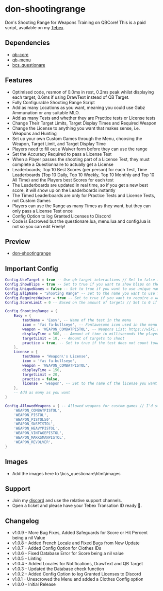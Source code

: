 # don-shootingrange

Don's Shooting Range for Weapons Training on QBCore! This is a paid script, available on my [Tebex](https://dons-developments.tebex.io/package/5389397).

## Dependencies

- [qb-core](https://github.com/qbcore-framework/qb-core)
- [qb-menu](https://github.com/qbcore-framework/qb-menu)
- [bcs_questionare](https://github.com/baguscodestudio/bcs_questionare)

## Features

- Optimised code, resmon of 0.0ms in rest, 0.2ms peak whilst displaying each target, 0.6ms if using DrawText instead of QB Target.
- Fully Configurable Shooting Range Script
- Add as many Locations as you want, meaning you could use Gabz Ammunation or any suitable MLO.
- Add as many Tests and whether they are Practice tests or License tests
- Change Their Target Limits, Target Display Times and Required Weapon
- Change the License to anything you want that makes sense, i.e. Weapons and Hunting
- Set up your own Custom Games through the Menu, choosing the Weapon, Target Limit, and Target Display Time
- Players need to fill out a Waiver form before they can use the range
- Set the Accuracy Required to pass a License Test
- When a Player passes the shooting part of a License Test, they must complete a Questionnaire to actually get a License
- Leaderboards; Top 10 Best Scores (per person) for each Test, Time Leaderboards (Top 10 Daily, Top 10 Weekly, Top 10 Monthly and Top 10 All Time) and the Players best Scores for each test
- The Leaderboards are updated in real time, so if you get a new best score, it will show up on the Leaderboards instantly
- The Timed Leaderboards are only for Practice Tests and License Tests, not Custom Games
- Players can use the Range as many Times as they want, but they can only pass a License Test once
- Config Option to log Granted Licenses to Discord
- Code is Escrowed but the questionare.lua, menu.lua and config.lua is not so you can edit Freely!

## Preview

- [don-shootingrange](https://www.youtube.com/watch?v=m_3dpB6DfNM)

## Important Config

```lua
Config.UseTarget = true -- Use qb-target interactions // Set to false if you are using DrawText3Ds
Config.ShowBlips = true -- Set to true if you want to show blips on the map
Config.UniqueNames = false -- Set to true if you want to use unique names for each blip
Config.BlipName = "Shooting Range" -- Set to the name you want to use for the blips if not using unique names
Config.RequiresWaiver = true -- Set to true if you want to require a waiver to use the range
Config.ScoreLimit = 0 -- Based on the amount of targets // Set to 0 if you want to disable the score limit // Set to 1 if you want to require a perfect hit percentage

Config.ShootingRange = {
    Easy = {
        testName = 'Easy', -- Name of the test in the menu
        icon = 'fas fa-bullseye', -- Fontawesome icon used in the menu // https://fontawesome.com/v5.15/icons?d=gallery&p=2
        weapon = 'WEAPON_COMBATPISTOL', -- Weapons List: https://wiki.rage.mp/index.php?title=Weapons
        displayTime = 500, -- Amount of time in milliseconds the player has to hit the target
        targetLimit = 10, -- Amount of targets to shoot
        practice = true, -- Set to true if the test does not count towards the license
    },
    License = {
        testName = 'Weapon\'s License',
        icon = 'fas fa-bullseye',
        weapon = 'WEAPON_COMBATPISTOL',
        displayTime = 150,
        targetLimit = 20,
        practice = false,
        license = 'weapon', -- Set to the name of the license you want to give the player
    },
    -- Add as many as you want
}

Config.AllowedWeapons = { -- Allowed weapons for custom games // I'd stick to pistols otherwise the animations will look weird
    'WEAPON_COMBATPISTOL',
    'WEAPON_PISTOL',
    'WEAPON_PISTOL50',
    'WEAPON_SNSPISTOL',
    'WEAPON_HEAVYPISTOL',
    'WEAPON_VINTAGEPISTOL',
    'WEAPON_MARKSMANPISTOL',
    'WEAPON_REVOLVER',
}
```

## Images

- Add the images here to \bcs_questionare\html\images

## Support

- Join my [discord](https://discord.gg/tVA58nbBuk) and use the relative support channels.
- Open a ticket and please have your Tebex Transation ID ready 🙂.

## Changelog

- v1.0.9 - More Bug Fixes, Added Safeguards for Score or Hit Percent being a nil Value
- v1.0.8 - Added French Locale and Fixed Bugs from New Update
- v1.0.7 - Added Config Option for Clothes IDs
- v1.0.6 - Fixed Database Error for Score being a nil value
- v1.0.5 - Linting
- v1.0.4 - Added Locales for Notifications, DrawText and QB Target
- v1.0.3 - Updated the Database check function
- v1.0.2 - Added Config Option to log Granted Licenses to Discord
- v1.0.1 - Unescrowed the Menu and added a Clothes Config option
- v1.0.0 - Initial Release
